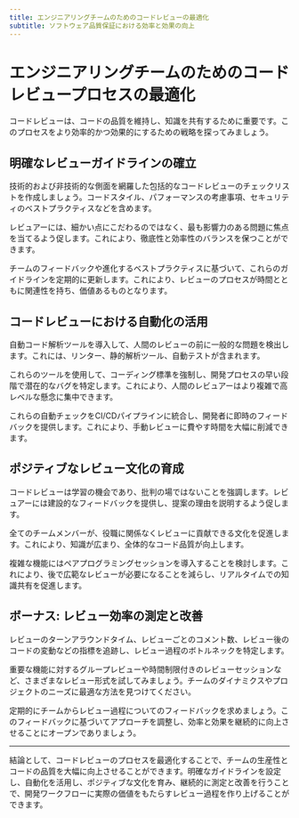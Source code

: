 ```yaml
---
title: エンジニアリングチームのためのコードレビューの最適化
subtitle: ソフトウェア品質保証における効率と効果の向上
---
```


# エンジニアリングチームのためのコードレビュープロセスの最適化

コードレビューは、コードの品質を維持し、知識を共有するために重要です。このプロセスをより効率的かつ効果的にするための戦略を探ってみましょう。

## 明確なレビューガイドラインの確立

技術的および非技術的な側面を網羅した包括的なコードレビューのチェックリストを作成しましょう。コードスタイル、パフォーマンスの考慮事項、セキュリティのベストプラクティスなどを含めます。

レビュアーには、細かい点にこだわるのではなく、最も影響力のある問題に焦点を当てるよう促します。これにより、徹底性と効率性のバランスを保つことができます。

チームのフィードバックや進化するベストプラクティスに基づいて、これらのガイドラインを定期的に更新します。これにより、レビューのプロセスが時間とともに関連性を持ち、価値あるものとなります。

## コードレビューにおける自動化の活用

自動コード解析ツールを導入して、人間のレビューの前に一般的な問題を検出します。これには、リンター、静的解析ツール、自動テストが含まれます。

これらのツールを使用して、コーディング標準を強制し、開発プロセスの早い段階で潜在的なバグを特定します。これにより、人間のレビュアーはより複雑で高レベルな懸念に集中できます。

これらの自動チェックをCI/CDパイプラインに統合し、開発者に即時のフィードバックを提供します。これにより、手動レビューに費やす時間を大幅に削減できます。

## ポジティブなレビュー文化の育成

コードレビューは学習の機会であり、批判の場ではないことを強調します。レビュアーには建設的なフィードバックを提供し、提案の理由を説明するよう促します。

全てのチームメンバーが、役職に関係なくレビューに貢献できる文化を促進します。これにより、知識が広まり、全体的なコード品質が向上します。

複雑な機能にはペアプログラミングセッションを導入することを検討します。これにより、後で広範なレビューが必要になることを減らし、リアルタイムでの知識共有を促進します。

## ボーナス: レビュー効率の測定と改善

レビューのターンアラウンドタイム、レビューごとのコメント数、レビュー後のコードの変動などの指標を追跡し、レビュー過程のボトルネックを特定します。

重要な機能に対するグループレビューや時間制限付きのレビューセッションなど、さまざまなレビュー形式を試してみましょう。チームのダイナミクスやプロジェクトのニーズに最適な方法を見つけてください。

定期的にチームからレビュー過程についてのフィードバックを求めましょう。このフィードバックに基づいてアプローチを調整し、効率と効果を継続的に向上させることにオープンでありましょう。

---

結論として、コードレビューのプロセスを最適化することで、チームの生産性とコードの品質を大幅に向上させることができます。明確なガイドラインを設定し、自動化を活用し、ポジティブな文化を育み、継続的に測定と改善を行うことで、開発ワークフローに実際の価値をもたらすレビュー過程を作り上げることができます。
